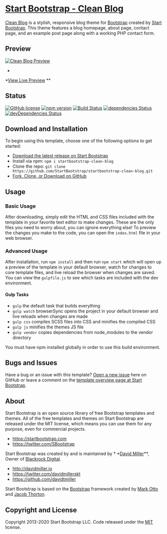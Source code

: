 # [Start Bootstrap - Clean Blog](https://startbootstrap.com/themes/clean-blog/)

[Clean Blog](https://startbootstrap.com/themes/clean-blog/) is a stylish,
responsive blog theme for [Bootstrap](https://getbootstrap.com/) created
by [Start Bootstrap](https://startbootstrap.com/). This theme features a blog
homepage, about page, contact page, and an example post page along with a
working PHP contact form.

## Preview

[![Clean Blog Preview](https://startbootstrap.com/assets/img/screenshots/themes/clean-blog.png)](https://startbootstrap.github.io/startbootstrap-clean-blog/)

*
*[View Live Preview](https://startbootstrap.github.io/startbootstrap-clean-blog/)
**

## Status

[![GitHub license](https://img.shields.io/badge/license-MIT-blue.svg)](https://raw.githubusercontent.com/StartBootstrap/startbootstrap-clean-blog/master/LICENSE)
[![npm version](https://img.shields.io/npm/v/startbootstrap-clean-blog.svg)](https://www.npmjs.com/package/startbootstrap-clean-blog)
[![Build Status](https://travis-ci.org/StartBootstrap/startbootstrap-clean-blog.svg?branch=master)](https://travis-ci.org/StartBootstrap/startbootstrap-clean-blog)
[![dependencies Status](https://david-dm.org/StartBootstrap/startbootstrap-clean-blog/status.svg)](https://david-dm.org/StartBootstrap/startbootstrap-clean-blog)
[![devDependencies Status](https://david-dm.org/StartBootstrap/startbootstrap-clean-blog/dev-status.svg)](https://david-dm.org/StartBootstrap/startbootstrap-clean-blog?type=dev)

## Download and Installation

To begin using this template, choose one of the following options to get
started:

* [Download the latest release on Start Bootstrap](https://startbootstrap.com/themes/clean-blog/)
* Install via npm: `npm i startbootstrap-clean-blog`
* Clone the
  repo: `git clone https://github.com/StartBootstrap/startbootstrap-clean-blog.git`
* [Fork, Clone, or Download on GitHub](https://github.com/StartBootstrap/startbootstrap-clean-blog)

## Usage

### Basic Usage

After downloading, simply edit the HTML and CSS files included with the template
in your favorite text editor to make changes. These are the only files you need
to worry about, you can ignore everything else! To preview the changes you make
to the code, you can open the `index.html` file in your web browser.

### Advanced Usage

After installation, run `npm install` and then run `npm start` which will open
up a preview of the template in your default browser, watch for changes to core
template files, and live reload the browser when changes are saved. You can view
the `gulpfile.js` to see which tasks are included with the dev environment.

#### Gulp Tasks

* `gulp` the default task that builds everything
* `gulp watch` browserSync opens the project in your default browser and live
  reloads when changes are made
* `gulp css` compiles SCSS files into CSS and minifies the compiled CSS
* `gulp js` minifies the themes JS file
* `gulp vendor` copies dependencies from node_modules to the vendor directory

You must have npm installed globally in order to use this build environment.

## Bugs and Issues

Have a bug or an issue with this
template? [Open a new issue](https://github.com/StartBootstrap/startbootstrap-clean-blog/issues)
here on GitHub or leave a comment on
the [template overview page at Start Bootstrap](https://startbootstrap.com/themes/clean-blog/).

## About

Start Bootstrap is an open source library of free Bootstrap templates and
themes. All of the free templates and themes on Start Bootstrap are released
under the MIT license, which means you can use them for any purpose, even for
commercial projects.

* <https://startbootstrap.com>
* <https://twitter.com/SBootstrap>

Start Bootstrap was created by and is maintained by *
*[David Miller](http://davidmiller.io/)**, Owner
of [Blackrock Digital](https://startbootstrap.io/).

* <http://davidmiller.io>
* <https://twitter.com/davidmillerskt>
* <https://github.com/davidtmiller>

Start Bootstrap is based on the [Bootstrap](https://getbootstrap.com/) framework
created by [Mark Otto](https://twitter.com/mdo)
and [Jacob Thorton](https://twitter.com/fat).

## Copyright and License

Copyright 2013-2020 Start Bootstrap LLC. Code released under
the [MIT](https://github.com/StartBootstrap/startbootstrap-clean-blog/blob/gh-pages/LICENSE)
license.
